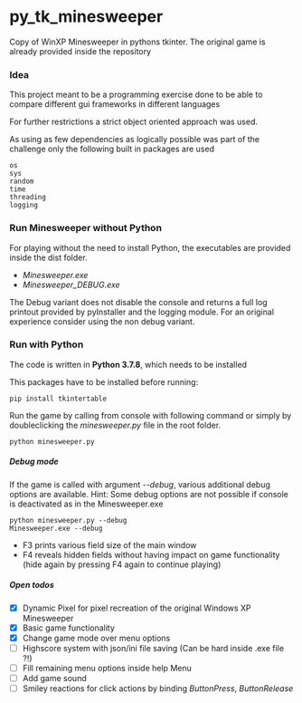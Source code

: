 # py_tk_minesweeper
Copy of WinXP Minesweeper in pythons tkinter.
The original game is already provided inside the repository

### Idea
This project meant to be a programming exercise done to be able to compare different gui frameworks in different languages

For further restrictions a strict object oriented approach was used.

As using as few dependencies as logically possible was part of the challenge only the following built in packages are used

```
os
sys
random
time
threading
logging
```

### Run Minesweeper without Python

For playing without the need to install Python, the executables are provided inside the dist folder.

 * *Minesweeper.exe*
 * *Minesweeper_DEBUG.exe*

The Debug variant does not disable the console and returns a full log printout provided by pyInstaller and the logging module.
For an original experience consider using the non debug variant.

### Run with Python

The code is written in **Python 3.7.8**, which needs to be installed 

This packages have to be installed before running:

```
pip install tkintertable
```


Run the game by calling from console with following command or simply by doubleclicking the *minesweeper.py* file in the root folder.

```
python minesweeper.py
```

##### Debug mode

If the game is called with argument *--debug*, various additional debug options are available.
Hint: Some debug options are not possible if console is deactivated as in the Minesweeper.exe


```
python minesweeper.py --debug
Minesweeper.exe --debug
```

* F3 prints various field size of the main window
* F4 reveals hidden fields without having impact on game functionality (hide again by pressing F4 again to continue playing)


##### Open todos

 * [x] Dynamic Pixel for pixel recreation of the original Windows XP Minesweeper
 * [x] Basic game functionality
 * [x] Change game mode over menu options
 * [ ] Highscore system with json/ini file saving (Can be hard inside .exe file ?!)
 * [ ] Fill remaining menu options inside help Menu
 * [ ] Add game sound
 * [ ] Smiley reactions for click actions by binding *ButtonPress*, *ButtonRelease*
